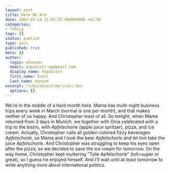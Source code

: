 ```yaml
---
layout: post
title: Here We Are
date: 2003-03-14 21:03:25.000000000 +01:00
categories:
- family
tags: []
status: publish
type: post
published: true
meta: {}
author:
  login: shanson
  email: papascott-wp@gmail.com
  display_name: PapaScott
  first_name: Scott
  last_name: Hanson
excerpt: !ruby/object:Hpricot::Doc
  options: {}
---
```

<p>We're in the middle of a hard month here. Mama has multi-night business trips every week in March (normal is one per month), and that makes neither of us happy. And Christopher least of all. So tonight, when Mama returned from 3 days in Munich, we together with Oma celebrated with a trip to the bistro, with <em>Apfelschorle</em> (apple juice spritzer), pizza, and ice cream. Actually, Christopher calls all golden-colored fizzy beverages <em>Apfelschorle</em>, so Mama and I took the beer <em>Apfelschorle</em> and let him take the juice <em>Apfelschorle</em>. And Christopher was struggling to keep his eyes open after the pizza, so we decided to save the ice cream for tomorrow. On the way home, Christopher kept muttering "Tolle Apfelschorle" (toll=super or great), so I guess he enjoyed himself. And I'll wait until at least tomorrow to write anything more about international politics.</p>
